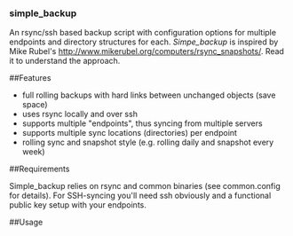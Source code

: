 ### simple_backup
An rsync/ssh based backup script with configuration options for multiple endpoints and directory structures for each. *Simpe_backup* is inspired by Mike Rubel's http://www.mikerubel.org/computers/rsync_snapshots/. Read it to understand the approach.

##Features

- full rolling backups with hard links between unchanged objects (save space)
- uses rsync locally and over ssh
- supports multiple "endpoints", thus syncing from multiple servers
- supports multiple sync locations (directories) per endpoint
- rolling sync and snapshot style (e.g. rolling daily and snapshot every week)

##Requirements

Simple_backup relies on rsync and common binaries (see common.config for details). For SSH-syncing you'll need ssh obviously and a functional public key setup with your endpoints.

##Usage
